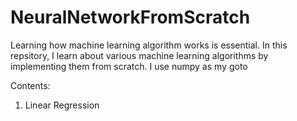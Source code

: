 # NeuralNetworkFromScratch
Learning how machine learning algorithm works is essential. In this repsitory, I learn about various machine learning algorithms by implementing them from scratch. I use numpy as my goto 

Contents:
1. Linear Regression
